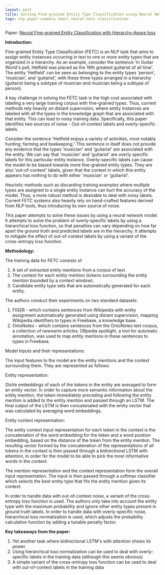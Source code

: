 ```yaml
---
layout: post
title: Solving Fine-grained Entity Type Classification using Neural Networks
tags: nlp paper-summary naacl neural-nets classification
---
```


Paper: [Neural Fine-grained Entity Classification with Hierarchy-Aware loss](http://aclweb.org/anthology/N18-1002)

**Introduction:**

Fine-grained Entity Type Classification (FETC) is an NLP task that aims to assign entity instances occurring in text to one or more entity types that are organized in a hierarchy.
As an example, consider the sentence 'In Guitar World's poll, Hetfield was placed as the 19th greatest guitarist of all time'.
The entity 'Hetfield' can be seen as belonging to the entity types 'person', 'musician', and 'guitarist', with these three types arranged in a hierarchy (guitarist being a subtype of musician and musician being a subtype of person).

A key challenge in solving the FETC task is the high cost associated with labeling a very large training corpus with fine-grained types. Thus, current methods rely heavily on distant supervision, where entity instances are labeled with all the types in the knowledge graph that are associated with that entity. This can lead to noisy training data. Specifically, this paper identifies two sources of noise - Out-of-context labels and overly-specific labels.

Consider the sentence 'Hetfield enjoys a variety of activities, most notably hunting; farming and beekeeping;'
This sentence in itself does not provide any evidence that the types 'musician' and 'guitarist' are associated with the entity. We can say that 'musician' and 'guitarist' are overly specific labels for this particular entity instance. Overly-specific labels can cause the model to be biased towards more fine-grained entity types. They are also 'out-of-context' labels, given that the context in which this entity appears has nothing to do with either 'musician' or 'guitarist'.

Heuristic methods such as discarding training examples where multiple types are assigned to a single entity instance can hurt the accuracy of the model. Thus, a more robust method is desirable to deal with noisy labels. Current FETC systems also heavily rely on hand-crafted features derived from NLP tools, thus introducing its own source of noise. 

This paper attempts to solve these issues by using a neural network model. It attempts to solve the problem of overly-specific labels by using a hierarchical loss function,
so that penalties can vary depending on how far apart the ground truth and predicted labels are in the hierarchy.
It attempts to mitigate the effect of out-of-context labels by using a variant of the cross-entropy loss function.

**Methodology:**

The training data for FETC consists of 
1. A set of extracted entity mentions from a corpus of text.
2. The context for each entity mention (tokens surrounding the entity mention bounded by a context window).
3. Candidate entity type sets that are automatically generated for each entity.

The authors conduct their experiments on two standard datasets:

1. FIGER - which contains sentences from Wikipedia with entity assignment automatically generated using distant supervision, mapping Wikipedia identifiers to types in Freebase, 
a knowledge base.
2. OntoNotes - which contains sentences from the OntoNotes text corpus, a collection of newswire articles. DBpedia spotlight, a tool for automatic annotation, was used to map entity mentions in these sentences to types in Freebase.

Model Inputs and their representations:

The input features to the model are the entity mentions and the context surrounding them. 
They are represented as follows:

Entity representation: 

GloVe embeddings of each of the tokens in the entity are averaged to form an entity vector. In order to capture more semantic information about the entity mention,
the token immediately preceding and following the entity mention is added to the entity mention and passed through an LSTM. The final output of the LSTM is then concatenated with the entity vector that was calculated by averaging word embeddings. 

Entity context representation:

The entity context input representation for each token in the context is the concatenation of the word embedding for the token and a word position embedding, based on the distance of the token from the entity mention. The resulting vector formed by the concatenation of the representations of all tokens in the context is then passed through a bidirectional LSTM with attention, in order for the model to be able to pick the most informative words in the context.

The mention representation and the context representation form the overall input representation. The input is then passed through a softmax classifier which selects the best entity type that fits the entity mention given its context.

In order to handle data with out-of-context noise, a variant of the cross-entropy loss function is used. The authors only take into account the entity type with the maximum probability and ignore other entity types present in ground truth labels.
In order to handle data with overly-specific noise, hierarchical loss normalization is used, which adjusts the probability calculation function by adding a tunable penalty factor.

**Key takeaways from the paper:**
1. Yet another task where bidirectional LSTM's with attention shows its power.
2. Using hierarchical loss normalization can be used to deal with overly-specific labels in the training data (although this seems obvious)
3. A simple variant of the cross-entropy loss function can be used to deal with out-of-context labels in the training data
